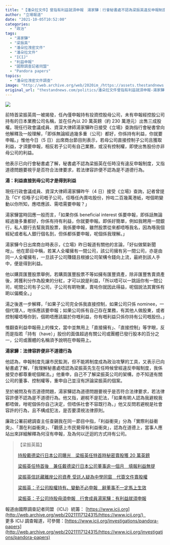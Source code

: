 ```yaml
---
title: "【潘朵拉文件】曾指有利益就須申報　湯家驊：行會秘書處不認為梁振英違反申報制度"
author: "立場報道"
date: "2021-10-05T10:52:00"
categories:
  - "政治"
tags:
  - "湯家驊"
  - "梁振英"
  - "潘朵拉洩密文件"
  - "潘朵拉文件"
  - "ICIJ"
  - "利益申報"
  - "國際調查記者同盟"
  - "Pandora papers"
topics:
  - "潘朵拉洩密文件調查"
image: "http://web.archive.org/web/2020im_/https://assets.thestandnews.com/media/photos/ronny-07.png"
original_url: "thestandnews.com/politics/潘朵拉文件曾指有利益就須申報-湯家驊行會秘書處不認為梁振英違反申報制度"
---
```

![](http://web.archive.org/web/2020im_/https://assets.thestandnews.com/media/photos/ronny-07.png)

前特首梁振英周一被揭發，任內僅申報持有投資控股母公司，未有申報經控股公司持有的日本業務公司名稱，並在任內以 20 萬英鎊（約 230 萬港元）出售三成股權。現任行政會議成員、資深大律師湯家驊昨日接受《立場》查詢指行會秘書曾向他解釋及一般理解，「即係無論經過幾多重（公司）都好，你係持有利益，你就要申報。」惟他今日（5 日）出席商台節目則表示，若母公司直接控制子公司且獲取利益，才須要申報，相反若子公司有自己業務，或沒有控制權，即使出售股份亦非母公司的利益。

他表示已向行會秘書處了解，秘書處不認為梁振英在任時沒有違反申報制度，又指道德問題要視乎是否符合法律要求，若法律容許便不認為是不道德行為。

**湯：利益直接到母公司才是得到利益**

現任行政會議成員、資深大律師湯家驊昨午（4 日）接受《立場》查詢，記者曾提及「CY 佢喺子公司嘅子公司，佢喺任內賣咗股份，拎咗二百幾萬港紙，咁個啲變動以你所知，應唔應該、需唔需要申報？」

湯家驊當時回應一般而言，「如果你係 beneficial interest 係要申報，即係話無論經過幾多重都好，你係有持有利益，你就要申報。即係好簡單，例如我聘用一間銀行，私人銀行去幫我買股票，我係要申報，雖然股票從來都唔喺我名，因為喺我個經紀或者私人銀行個名到，但係都係要申報，呢個係我理解。」

湯家驊今日出席商台時表示，《立場》昨日報道有關他的言論，「好似做緊新聞咁」。他在節目中稱，若某人全權擁有一間公司，該公司擁有另一間公司，亦是由同一人全權擁有，一旦該子公司賺錢且根據公司架構令錢向上流，最終到該人手中，便是得到利益。

他以購買匯豐股票舉例，若購買匯豐股票不等如擁有匯豐資產，除非匯豐售賣資產後，將獲利分作為股東的分紅，才可以說是利益，「所以唔可以一跳話你有一間公司，呢間公司有子公司，子公司有啲物業，賣咗你就因此得益，呢個說法其實係有啲以偏概全。」

湯之後進一步解釋，「如果子公司完全係我直接控制，如果公司只係 nominee，一個代理人，咁係應該要申報；如果公司係有自己存在業務，有其他人做股東，或者控制權唔喺你到，個啲唔應該屬於你嘅利益，你有嘅利益只係你持有公司嘅股份。」

惟翻查利益申報冊上的條文，當中並無用上「直接擁有」、「直接控制」等字眼，反而是指若「持有（have）」股份的面值超過有關公司或團體已發行股本的百分之一，公司或團體的名稱須予說明在申報冊上。

**湯家驊：法律容許便非不道德行為**

他認為，申報制度先讓市民監測，但不能將制度成為政治攻擊的工具，又表示已向秘書處了解，「我理解秘書處唔認為梁振英先生在任時候曾經違反申報制度，我係接受亦都尊重呢個睇法。」他重申，自己不了解梁振英公司的架構，亦不知道有關公司的董事、控制權等，重申自己並沒有評論梁振英的個案。

至於被問及有否道德問題，湯家驊認為道德問題要視乎是否符合法律要求，若法律容許便不認為是不道德行為。他又指，避稅不是犯法，「如果有啲人認為我避稅我都唔做，咁呢個係你自己決定，但唔係社會不容既行為，」他又反問若避稅是社會容許的行為，且不構成犯法，是否要漠視法律原則。

廉政公署前總調查主任查錫我在同一節目中指，「利益衝突」分為「實際利益衝突」、「潛在利益衝突」、「觀感上市民覺得有利益衝突」，認為在道德上，當事人應站出來詳細解釋為何沒有申報，及為何以迂迴的方式持有公司。

> 【梁振英篇】
> 
> [持股戴德梁行日本公司曝光　梁振英任特首時秘密賣股獲 20 萬英鎊](../../politics/%E6%BD%98%E6%9C%B5%E6%8B%89%E6%B4%A9%E5%AF%86%E6%96%87%E4%BB%B6%E6%A2%81%E6%8C%AF%E8%8B%B1%E6%8C%81%E8%82%A1%E6%88%B4%E5%BE%B7%E6%A2%81%E8%A1%8C%E6%97%A5%E6%9C%AC%E5%85%AC%E5%8F%B8%E6%9B%9D%E5%85%89-%E6%8F%AD%E5%9C%A8%E4%BB%BB%E7%89%B9%E9%A6%96%E7%A7%98%E5%AF%86%E8%B3%A3%E8%82%A1%E7%8D%B2-20-%E8%90%AC%E8%8B%B1%E9%8E%8A)
> 
> [梁振英任特首後　兼任戴德梁行日本公司董事逾一個月　填報利益無提](../../politics/%E6%BD%98%E6%9C%B5%E6%8B%89%E6%B4%A9%E5%AF%86%E6%96%87%E4%BB%B6%E6%A2%81%E6%8C%AF%E8%8B%B1%E4%BB%BB%E7%89%B9%E9%A6%96%E5%BE%8C-%E5%85%BC%E4%BB%BB%E6%88%B4%E5%BE%B7%E6%A2%81%E8%A1%8C%E6%97%A5%E6%9C%AC%E5%85%AC%E5%8F%B8%E8%91%A3%E4%BA%8B%E9%80%BE%E4%B8%80%E5%80%8B%E6%9C%88-%E5%A1%AB%E5%A0%B1%E5%88%A9%E7%9B%8A%E7%84%A1%E6%8F%90)
> 
> [梁振英信託藏離岸公司資產 受託人疑為中學同窗　代簽文件賣股權](http://web.archive.org/web/20211117124315/https://thestandnews.page.link/ZA33kH1nmjzawYp3A)
> 
> [梁振英：子公司股權持有、變動不必申報　辭董事不一定馬上生效](../../pandorapapers/%E6%BD%98%E6%9C%B5%E6%8B%89%E6%B4%A9%E5%AF%86%E6%96%87%E4%BB%B6%E6%A2%81%E6%8C%AF%E8%8B%B1%E5%AD%90%E5%85%AC%E5%8F%B8%E8%82%A1%E6%AC%8A%E6%8C%81%E6%9C%89%E8%AE%8A%E5%8B%95%E4%B8%8D%E5%BF%85%E7%94%B3%E5%A0%B1-%E8%BE%AD%E8%91%A3%E4%BA%8B%E4%B8%8D%E4%B8%80%E5%AE%9A%E9%A6%AC%E4%B8%8A%E7%94%9F%E6%95%88)
> 
> [梁振英：子公司持股毋須申報　行會成員湯家驊：有利益就須申報](../../pandorapapers/%E6%BD%98%E6%9C%B5%E6%8B%89%E6%B4%A9%E5%AF%86%E6%96%87%E4%BB%B6%E6%A2%81%E6%8C%AF%E8%8B%B1%E5%AD%90%E5%85%AC%E5%8F%B8%E6%8C%81%E8%82%A1%E6%AF%8B%E9%A0%88%E7%94%B3%E5%A0%B1-%E8%A1%8C%E6%9C%83%E6%88%90%E5%93%A1%E6%B9%AF%E5%AE%B6%E9%A9%8A%E6%9C%89%E5%88%A9%E7%9B%8A%E5%B0%B1%E9%A0%88%E7%94%B3%E5%A0%B1)

報道由國際調查記者同盟（ICIJ）統籌： [https://www.icij.org](http://web.archive.org/web/20211117124315/https://www.icij.org/)    
更多 ICIJ 調查報道，可參閱：[https://www.icij.org/investigations/pandora-papers](http://web.archive.org/web/20211117124315/https://www.icij.org/investigations/pandora-papers)